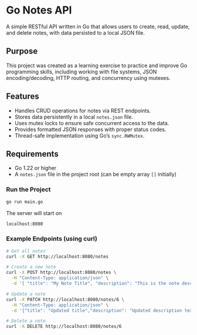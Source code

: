 # Go Notes API

A simple RESTful API written in Go that allows users to create, read, update, and delete notes, with data persisted to a local JSON file.

## Purpose

This project was created as a learning exercise to practice and improve Go programming skills, including working with file systems, JSON encoding/decoding, HTTP routing, and concurrency using mutexes.

## Features

- Handles CRUD operations for notes via REST endpoints.
- Stores data persistently in a local `notes.json` file.
- Uses mutex locks to ensure safe concurrent access to the data.
- Provides formatted JSON responses with proper status codes.
- Thread-safe implementation using Go’s `sync.RWMutex`.

## Requirements

- Go 1.22 or higher
- A `notes.json` file in the project root (can be empty array `[]` initially)

### Run the Project

```bash
go run main.go
```

The server will start on

```bash
localhost:8080
```

### Example Endpoints (using curl)

```bash
# Get all notes
curl -X GET http://localhost:8080/notes

# Create a new note
curl -X POST http://localhost:8080/notes \
  -H "Content-Type: application/json" \
  -d '{ "title": "My Note Title", "description": "This is the note description." }'

# Update a note
curl -X PATCH http://localhost:8080/notes/6 \
  -H "Content-Type: application/json" \
  -d '{"title": "Updated title","description": "Updated description text"}'

# Delete a note
curl -X DELETE http://localhost:8080/notes/6
```

